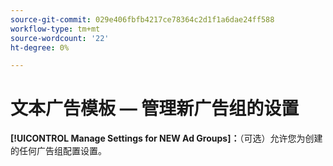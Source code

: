 ```yaml
---
source-git-commit: 029e406fbfb4217ce78364c2d1f1a6dae24ff588
workflow-type: tm+mt
source-wordcount: '22'
ht-degree: 0%

---
```

# 文本广告模板 — 管理新广告组的设置

**[!UICONTROL Manage Settings for NEW Ad Groups]：**（可选）允许您为创建的任何广告组配置设置。
